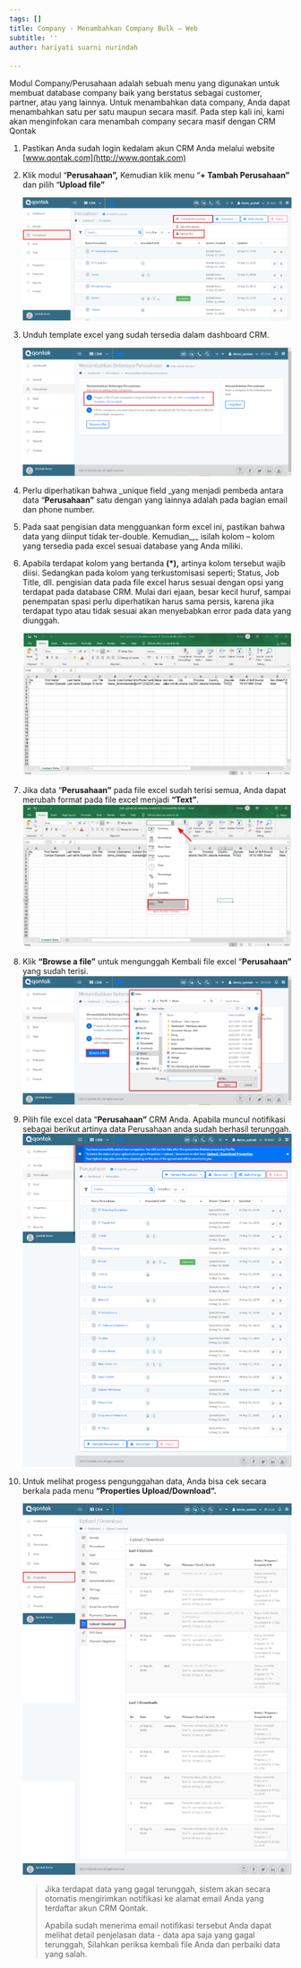 ```yaml
---
tags: []
title: Company - Menambahkan Company Bulk – Web
subtitle: ''
author: hariyati suarni nurindah

---
```

Modul Company/Perusahaan adalah sebuah menu yang digunakan untuk membuat database company baik yang berstatus sebagai customer, partner, atau yang lainnya. Untuk menambahkan data company, Anda dapat menambahkan satu per satu maupun secara masif. Pada step kali ini, kami akan menginfokan cara menambah company secara masif dengan CRM Qontak

 1. Pastikan Anda sudah login kedalam akun CRM Anda melalui website [www.qontak.com](http://www.qontak.com)
 2. Klik modul “**Perusahaan”,** Kemudian klik menu “**+ Tambah Perusahaan”** dan pilih “**Upload file”**

    ![](/uploads/bulkperusahan1.PNG)
 3. Unduh template excel yang sudah tersedia dalam dashboard CRM.

    ![](/uploads/bulkcompany2.PNG)
 4. Perlu diperhatikan bahwa _unique field _yang menjadi pembeda antara data “**Perusahaan”** satu dengan yang lainnya adalah pada bagian email dan phone number.
 5. Pada saat pengisian data mengguankan form excel ini, pastikan bahwa data yang diinput tidak ter-double. Kemudian_,_ isilah kolom – kolom yang tersedia pada excel sesuai database yang Anda miliki.
 6. Apabila terdapat kolom yang bertanda **(*),** artinya kolom tersebut wajib diisi. Sedangkan pada kolom yang terkustomisasi seperti; Status, Job Title, dll. pengisian data pada file excel harus sesuai dengan opsi yang terdapat pada database CRM. Mulai dari ejaan, besar kecil huruf, sampai penempatan spasi perlu diperhatikan harus sama persis, karena jika terdapat typo atau tidak sesuai akan menyebabkan error pada data yang diunggah.

    ![](/uploads/bulkontak4.PNG)
 7. Jika data “**Perusahaan”** pada file excel sudah terisi semua, Anda dapat merubah format pada file excel menjadi **“Text”**.  
    ![](/uploads/bulkontak6.PNG)
 8. Klik **“Browse a file”** untuk mengunggah Kembali file excel “**Perusahaan”** yang sudah terisi.  
    ![](/uploads/bulkcompany3.PNG)
 9. Pilih file excel data “**Perusahaan”** CRM Anda. Apabila muncul notifikasi sebagai berikut artinya data Perusahaan anda sudah berhasil terunggah.  
    ![](/uploads/screencapture-qontak-crm-companies-2021-10-01-09_17_50.png)
10. Untuk melihat progess pengunggahan data, Anda bisa cek secara berkala pada menu **“Properties Upload/Download”.**

    ![](/uploads/screencapture-qontak-crm-uploads-2021-09-29-11_38_34-1.png)

    > Jika terdapat data yang gagal terunggah, sistem akan secara otomatis mengirimkan notifikasi ke alamat email Anda yang terdaftar akun CRM Qontak.
    >
    > Apabila sudah menerima email notifikasi tersebut Anda dapat melihat detail penjelasan data - data apa saja yang gagal terunggah, Silahkan periksa kembali file Anda dan perbaiki data yang salah.